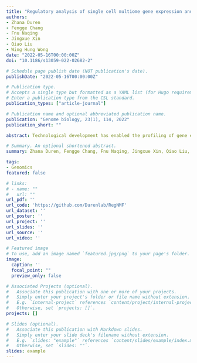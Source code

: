 ```yaml
---
title: "Regulatory analysis of single cell multiome gene expression and chromatin accessibility data with scREG"
authors:
- Zhana Duren
- Fengge Chang
- Fnu Naqing
- Jingxue Xin
- Qiao Liu
- Wing Hung Wong
date: "2022-05-16T00:00:00Z"
doi: "10.1186/s13059-022-02682-2"

# Schedule page publish date (NOT publication's date).
publishDate: "2022-05-16T00:00:00Z"

# Publication type.
# Accepts a single type but formatted as a YAML list (for Hugo requirements).
# Enter a publication type from the CSL standard.
publication_types: ["article-journal"]

# Publication name and optional abbreviated publication name.
publication: "Genome biology, 23(1), 114, 2022"
publication_short: ""

abstract: Technological development has enabled the profiling of gene expression and chromatin accessibility from the same cell. We develop scREG, a dimension reduction methodology, based on the concept of cis-regulatory potential, for single cell multiome data. This concept is further used for the construction of subpopulation-specific cis-regulatory networks. The capability of inferring useful regulatory network is demonstrated by the two-fold increment on network inference accuracy compared to the Pearson correlation-based method and the 27-fold enrichment of GWAS variants for inflammatory bowel disease in the cis-regulatory elements. The R package scREG provides comprehensive functions for single cell multiome data analysis.

# Summary. An optional shortened abstract.
summary: Zhana Duren, Fengge Chang, Fnu Naqing, Jingxue Xin, Qiao Liu, Wing Hung Wong. Genome Biology, 2022.

tags:
- Genomics
featured: false

# links:
# - name: ""
#   url: ""
url_pdf: ''
url_code: 'https://github.com/Durenlab/RegNMF'
url_dataset: ''
url_poster: ''
url_project: ''
url_slides: ''
url_source: ''
url_video: ''

# Featured image
# To use, add an image named `featured.jpg/png` to your page's folder. 
image:
  caption: ''
  focal_point: ""
  preview_only: false

# Associated Projects (optional).
#   Associate this publication with one or more of your projects.
#   Simply enter your project's folder or file name without extension.
#   E.g. `internal-project` references `content/project/internal-project/index.md`.
#   Otherwise, set `projects: []`.
projects: []

# Slides (optional).
#   Associate this publication with Markdown slides.
#   Simply enter your slide deck's filename without extension.
#   E.g. `slides: "example"` references `content/slides/example/index.md`.
#   Otherwise, set `slides: ""`.
slides: example
---
```


<!-- {{% callout note %}}
Click the *Cite* button above to demo the feature to enable visitors to import publication metadata into their reference management software.
{{% /callout %}} -->

<!-- {{% callout note %}}
Create your slides in Markdown - click the *Slides* button to check out the example.
{{% /callout %}} -->

<!-- Add the publication's **full text** or **supplementary notes** here. You can use rich formatting such as including [code, math, and images](https://docs.hugoblox.com/content/writing-markdown-latex/). -->
